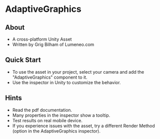 # AdaptiveGraphics

About
----------------
- A cross-platform Unity Asset
- Written by Grig Bilham of Lumeneo.com


Quick Start
-----------
- To use the asset in your project, select your camera and add the "AdaptiveGraphics" component to it.
- Use the inspector in Unity to customize the behavior.


Hints
-----
- Read the pdf documentation.
- Many properties in the inspector show a tooltip.
- Test results on real mobile device.
- If you experience issues with the asset, try a different Render Method (option in the AdaptiveGraphics inspector).

